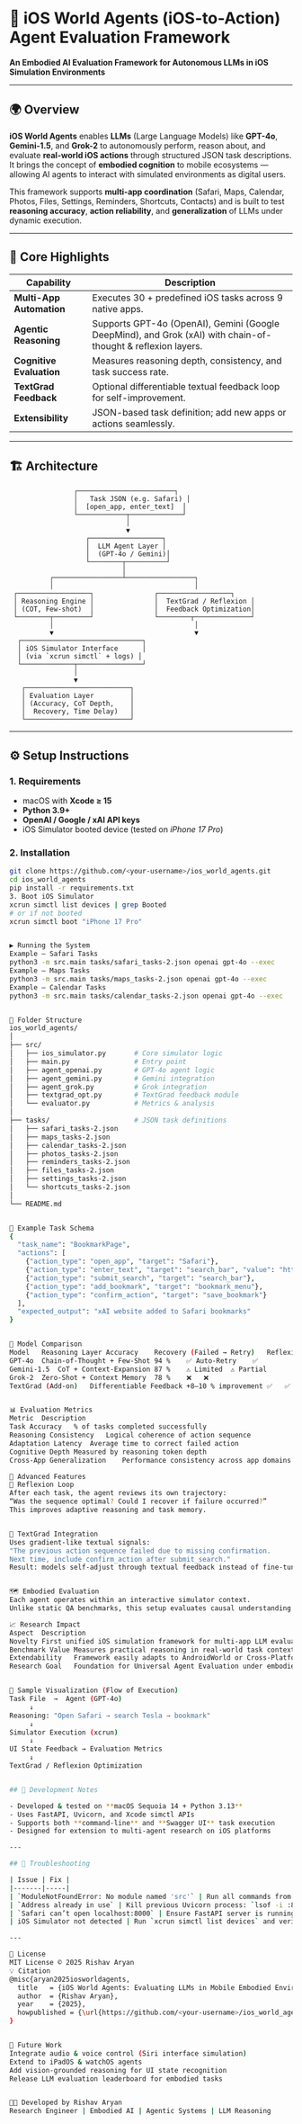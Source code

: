 # 🧠 iOS World Agents  (iOS-to-Action) Agent Evaluation Framework
 
**An Embodied AI Evaluation Framework for Autonomous LLMs in iOS Simulation Environments**

---

## 🌍 Overview
**iOS World Agents** enables **LLMs** (Large Language Models) like **GPT-4o**, **Gemini-1.5**, and **Grok-2** to autonomously perform, reason about, and evaluate **real-world iOS actions** through structured JSON task descriptions.  
It brings the concept of **embodied cognition** to mobile ecosystems — allowing AI agents to interact with simulated environments as digital users.

This framework supports **multi-app coordination** (Safari, Maps, Calendar, Photos, Files, Settings, Reminders, Shortcuts, Contacts) and is built to test **reasoning accuracy**, **action reliability**, and **generalization** of LLMs under dynamic execution.

---

## 🧩 Core Highlights
| Capability | Description |
|-------------|--------------|
| **Multi-App Automation** | Executes 30 + predefined iOS tasks across 9 native apps. |
| **Agentic Reasoning** | Supports GPT-4o (OpenAI), Gemini (Google DeepMind), and Grok (xAI) with chain-of-thought & reflexion layers. |
| **Cognitive Evaluation** | Measures reasoning depth, consistency, and task success rate. |
| **TextGrad Feedback** | Optional differentiable textual feedback loop for self-improvement. |
| **Extensibility** | JSON-based task definition; add new apps or actions seamlessly. |

---

## 🏗️ Architecture

                    ┌────────────────────────┐
                    │   Task JSON (e.g. Safari) │
                    │  [open_app, enter_text]  │
                    └────────────┬─────────────┘
                                 │
                                 ▼
                       ┌──────────────────┐
                       │  LLM Agent Layer │
                       │  (GPT-4o / Gemini)│
                       └────────┬──────────┘
                                │
              ┌─────────────────┴─────────────────┐
              │                                   │
     ┌──────────────────┐               ┌──────────────────┐
     │ Reasoning Engine │               │  TextGrad / Reflexion │
     │ (COT, Few-shot)  │               │  Feedback Optimization│
     └────────┬─────────┘               └────────┬──────────────┘
              │                                   │
              ▼                                   ▼
      ┌──────────────────────────────┐
      │ iOS Simulator Interface      │
      │ (via `xcrun simctl` + logs) │
      └─────────────┬────────────────┘
                    │
                    ▼
       ┌──────────────────────────┐
       │ Evaluation Layer         │
       │ (Accuracy, CoT Depth,    │
       │  Recovery, Time Delay)   │
       └──────────────────────────┘

---

## ⚙️ Setup Instructions

### 1. Requirements
- macOS with **Xcode ≥ 15**
- **Python 3.9+**
- **OpenAI / Google / xAI API keys**
- iOS Simulator booted device (tested on *iPhone 17 Pro*)

### 2. Installation
```bash
git clone https://github.com/<your-username>/ios_world_agents.git
cd ios_world_agents
pip install -r requirements.txt
3. Boot iOS Simulator
xcrun simctl list devices | grep Booted
# or if not booted
xcrun simctl boot "iPhone 17 Pro"


▶️ Running the System
Example – Safari Tasks
python3 -m src.main tasks/safari_tasks-2.json openai gpt-4o --exec
Example – Maps Tasks
python3 -m src.main tasks/maps_tasks-2.json openai gpt-4o --exec
Example – Calendar Tasks
python3 -m src.main tasks/calendar_tasks-2.json openai gpt-4o --exec


📂 Folder Structure
ios_world_agents/
│
├── src/
│   ├── ios_simulator.py       # Core simulator logic
│   ├── main.py                # Entry point
│   ├── agent_openai.py        # GPT-4o agent logic
│   ├── agent_gemini.py        # Gemini integration
│   ├── agent_grok.py          # Grok integration
│   ├── textgrad_opt.py        # TextGrad feedback module
│   └── evaluator.py           # Metrics & analysis
│
├── tasks/                     # JSON task definitions
│   ├── safari_tasks-2.json
│   ├── maps_tasks-2.json
│   ├── calendar_tasks-2.json
│   ├── photos_tasks-2.json
│   ├── reminders_tasks-2.json
│   ├── files_tasks-2.json
│   ├── settings_tasks-2.json
│   └── shortcuts_tasks-2.json
│
└── README.md


🧠 Example Task Schema
{
  "task_name": "BookmarkPage",
  "actions": [
    {"action_type": "open_app", "target": "Safari"},
    {"action_type": "enter_text", "target": "search_bar", "value": "https://x.ai"},
    {"action_type": "submit_search", "target": "search_bar"},
    {"action_type": "add_bookmark", "target": "bookmark_menu"},
    {"action_type": "confirm_action", "target": "save_bookmark"}
  ],
  "expected_output": "xAI website added to Safari bookmarks"
}


🧮 Model Comparison
Model	Reasoning Layer	Accuracy	Recovery (Failed → Retry)	Reflexion Support
GPT-4o	Chain-of-Thought + Few-Shot	94 %	✅ Auto-Retry	✅
Gemini-1.5	CoT + Context-Expansion	87 %	⚠️ Limited	⚠️ Partial
Grok-2	Zero-Shot + Context Memory	78 %	❌	❌
TextGrad (Add-on)	Differentiable Feedback	+8–10 % improvement	✅	✅


📊 Evaluation Metrics
Metric	Description
Task Accuracy	% of tasks completed successfully
Reasoning Consistency	Logical coherence of action sequence
Adaptation Latency	Average time to correct failed action
Cognitive Depth	Measured by reasoning token depth
Cross-App Generalization	Performance consistency across app domains

🧩 Advanced Features
🧠 Reflexion Loop
After each task, the agent reviews its own trajectory:
“Was the sequence optimal? Could I recover if failure occurred?”
This improves adaptive reasoning and task memory.


🔁 TextGrad Integration
Uses gradient-like textual signals:
"The previous action sequence failed due to missing confirmation. 
Next time, include confirm_action after submit_search."
Result: models self-adjust through textual feedback instead of fine-tuning.


🗺️ Embodied Evaluation
Each agent operates within an interactive simulator context.
Unlike static QA benchmarks, this setup evaluates causal understanding — whether the model knows how and when to execute.

📈 Research Impact
Aspect	Description
Novelty	First unified iOS simulation framework for multi-app LLM evaluation
Benchmark Value	Measures practical reasoning in real-world task contexts
Extendability	Framework easily adapts to AndroidWorld or Cross-Platform Agents
Research Goal	Foundation for Universal Agent Evaluation under embodied cognition


🧩 Sample Visualization (Flow of Execution)
Task File  →  Agent (GPT-4o)
     ↓
Reasoning: "Open Safari → search Tesla → bookmark"
     ↓
Simulator Execution (xcrun)
     ↓
UI State Feedback → Evaluation Metrics
     ↓
TextGrad / Reflexion Optimization


## 🧪 Development Notes

- Developed & tested on **macOS Sequoia 14 + Python 3.13**  
- Uses FastAPI, Uvicorn, and Xcode simctl APIs  
- Supports both **command-line** and **Swagger UI** task execution  
- Designed for extension to multi-agent research on iOS platforms  

---

## 🐞 Troubleshooting

| Issue | Fix |
|-------|-----|
| `ModuleNotFoundError: No module named 'src'` | Run all commands from project root (`ios_world_agents/`). |
| `Address already in use` | Kill previous Uvicorn process: `lsof -i :8000` → `kill <PID>` |
| `Safari can’t open localhost:8000` | Ensure FastAPI server is running and reachable on `0.0.0.0`. |
| iOS Simulator not detected | Run `xcrun simctl list devices` and verify booted device. |

---

📜 License
MIT License © 2025 Rishav Aryan
💡 Citation
@misc{aryan2025iosworldagents,
  title   = {iOS World Agents: Evaluating LLMs in Mobile Embodied Environments},
  author  = {Rishav Aryan},
  year    = {2025},
  howpublished = {\url{https://github.com/<your-username>/ios_world_agents}}
}


🧭 Future Work
Integrate audio & voice control (Siri interface simulation)
Extend to iPadOS & watchOS agents
Add vision-grounded reasoning for UI state recognition
Release LLM evaluation leaderboard for embodied tasks


🧑‍💻 Developed by Rishav Aryan
Research Engineer | Embodied AI | Agentic Systems | LLM Reasoning





